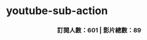 # youtube-sub-action

<!-- UPDATE_YOUTUBE:START -->

<div align="center"><h3>訂閱人數：601 | 影片總數：89</h3></div>
<!-- UPDATE_YOUTUBE:END -->